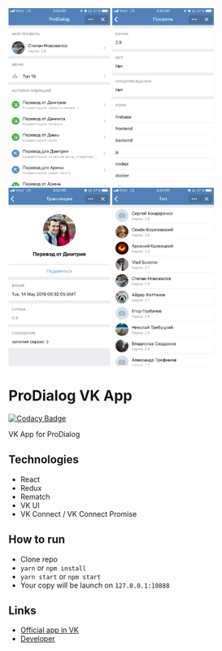 <p>
<img src="./docs/1.png" width="200" height="350" alt="1 Screen">
<img src="./docs/2.png" width="200" height="350" alt="2 Screen">
<img src="./docs/3.png" width="200" height="350" alt="3 Screen">
<img src="./docs/4.png" width="200" height="350" alt="4 Screen">
</p>

# ProDialog VK App

[![Codacy Badge](https://api.codacy.com/project/badge/Grade/15795357695f41cc9e67843335f3fa7e)](https://app.codacy.com/app/hit2hat/prodialog-vkapp?utm_source=github.com&utm_medium=referral&utm_content=hit2hat/prodialog-vkapp&utm_campaign=Badge_Grade_Dashboard)

VK App for ProDialog

## Technologies
*   React
*   Redux
*   Rematch
*   VK UI
*   VK Connect / VK Connect Promise

## How to run
*   Clone repo
*   `yarn` or `npm install`
*   `yarn start` or `npm start`
*   Your copy will be launch on `127.0.0.1:10888`

## Links
*   [Official app in VK](https://vk.com/app6982755)
*   [Developer](https://vk.me/hit2hat)